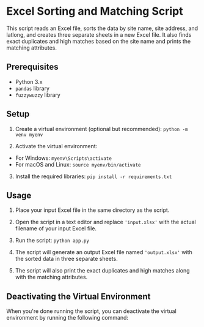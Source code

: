 # Excel Sorting and Matching Script

This script reads an Excel file, sorts the data by site name, site address, and latlong, and creates three separate sheets in a new Excel file. It also finds exact duplicates and high matches based on the site name and prints the matching attributes.

## Prerequisites

- Python 3.x
- `pandas` library
- `fuzzywuzzy` library

## Setup

1. Create a virtual environment (optional but recommended): `python -m venv myenv`

2. Activate the virtual environment:
- For Windows: `myenv\Scripts\activate`
- For macOS and Linux: `source myenv/bin/activate`

3. Install the required libraries: `pip install -r requirements.txt`

## Usage

1. Place your input Excel file in the same directory as the script.

2. Open the script in a text editor and replace `'input.xlsx'` with the actual filename of your input Excel file.

3. Run the script: `python app.py`

4. The script will generate an output Excel file named `'output.xlsx'` with the sorted data in three separate sheets.

5. The script will also print the exact duplicates and high matches along with the matching attributes.

## Deactivating the Virtual Environment

When you're done running the script, you can deactivate the virtual environment by running the following command: